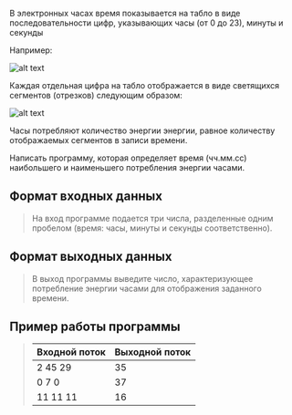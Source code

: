 В электронных часах время показывается на табло в виде последовательности цифр, указывающих часы (от 0 до 23), минуты и секунды

Например:

![alt text](https://image.ibb.co/fkkuvd/A1.png "Например")

Каждая отдельная цифра на табло отображается в виде светящихся сегментов (отрезков) следующим образом: 

![alt text](https://image.ibb.co/gj5Yoy/A2.png "Ctuvtyns")

Часы потребляют количество энергии энергии, равное количеству отображаемых сегментов в записи времени.

Написать программу, которая определяет время (чч.мм.сс) наибольшего и наименьшего потребления энергии часами.

## Формат входных данных
>На вход программе подается три числа, разделенные одним пробелом (время: часы, минуты и секунды соответственно).

## Формат выходных данных
> В выход программы выведите число, характеризующее потребление энергии часами для отображения заданного времени.

## Пример работы программы

> | Входной поток | Выходной поток |
> | --- | --- |
> | 2 45 29 | 35 |
> | 0 7 0 | 37 |
> | 11 11 11 | 16 |

